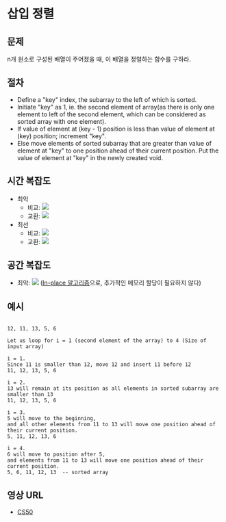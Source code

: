 # 삽입 정렬

## 문제

n개 원소로 구성된 배열이 주어졌을 때, 이 배열을 정렬하는 함수를 구하라.

## 절차

- Define a "key" index, the subarray to the left of which is sorted.
- Initiate "key" as 1, ie. the second element of array(as there is only one element to left of the second element, which can be considered as sorted array with one element).
- If value of element at (key - 1) position is less than value of element at (key) position; increment "key".
- Else move elements of sorted subarray that are greater than value of element at "key" to one position ahead of their current position. Put the value of element at "key" in the newly created void.

## 시간 복잡도

- 최악
  - 비교: <img src="https://render.githubusercontent.com/render/math?math=O(n^2)">
  - 교환: <img src="https://render.githubusercontent.com/render/math?math=O(n^2)">
- 최선
  - 비교: <img src="https://render.githubusercontent.com/render/math?math=O(n)">
  - 교환: <img src="https://render.githubusercontent.com/render/math?math=O(1)">

## 공간 복잡도

- 최악: <img src="https://render.githubusercontent.com/render/math?math=O(1)"> ([In-place 알고리즘](https://en.wikipedia.org/wiki/In-place_algorithm)으로, 추가적인 메모리 할당이 필요하지 않다)

## 예시

```

12, 11, 13, 5, 6

Let us loop for i = 1 (second element of the array) to 4 (Size of input array)

i = 1.
Since 11 is smaller than 12, move 12 and insert 11 before 12
11, 12, 13, 5, 6

i = 2.
13 will remain at its position as all elements in sorted subarray are smaller than 13
11, 12, 13, 5, 6

i = 3.
5 will move to the beginning,
and all other elements from 11 to 13 will move one position ahead of their current position.
5, 11, 12, 13, 6

i = 4.
6 will move to position after 5,
and elements from 11 to 13 will move one position ahead of their current position.
5, 6, 11, 12, 13  -- sorted array
```

## 영상 URL

- [CS50](https://www.youtube.com/watch?v=DFG-XuyPYUQ)
